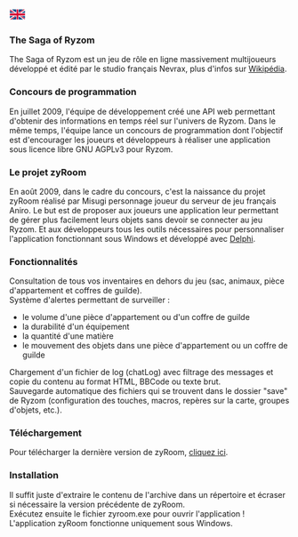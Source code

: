 [![en](/assets/lang-en.png)](README.md)

### The Saga of Ryzom
The Saga of Ryzom est un jeu de rôle en ligne massivement multijoueurs développé et édité par le studio français Nevrax, plus d'infos sur [Wikipédia](https://fr.wikipedia.org/wiki/Ryzom).

### Concours de programmation
En juillet 2009, l'équipe de développement créé une API web permettant d'obtenir des informations en temps réel sur l'univers de Ryzom. Dans le même temps, l'équipe lance un concours de programmation dont l'objectif est d'encourager les joueurs et développeurs à réaliser une application sous licence libre GNU AGPLv3 pour Ryzom.

### Le projet zyRoom
En août 2009, dans le cadre du concours, c'est la naissance du projet zyRoom réalisé par Misugi personnage joueur du serveur de jeu français Aniro. Le but est de proposer aux joueurs une application leur permettant de gérer plus facilement leurs objets sans devoir se connecter au jeu Ryzom. Et aux développeurs tous les outils nécessaires pour personnaliser l'application fonctionnant sous Windows et développé avec [Delphi](https://fr.wikipedia.org/wiki/Delphi_(langage)).

### Fonctionnalités
Consultation de tous vos inventaires en dehors du jeu (sac, animaux, pièce d'appartement et coffres de guilde).\
Système d'alertes permettant de surveiller :
* le volume d'une pièce d'appartement ou d'un coffre de guilde
* la durabilité d'un équipement
* la quantité d'une matière
* le mouvement des objets dans une pièce d'appartement ou un coffre de guilde

Chargement d'un fichier de log (chatLog) avec filtrage des messages et copie du contenu au format HTML, BBCode ou texte brut.\
Sauvegarde automatique des fichiers qui se trouvent dans le dossier "save" de Ryzom (configuration des touches, macros, repères sur la carte, groupes d'objets, etc.).

### Téléchargement
Pour télécharger la dernière version de zyRoom, [cliquez ici](https://github.com/misugi/zyroom/releases).

### Installation
Il suffit juste d'extraire le contenu de l'archive dans un répertoire et écraser si nécessaire la version précédente de zyRoom.\
Exécutez ensuite le fichier zyroom.exe pour ouvrir l'application !\
L'application zyRoom fonctionne uniquement sous Windows.